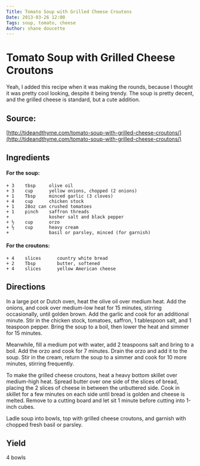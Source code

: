 ```yaml
---
Title: Tomato Soup with Grilled Cheese Croutons  
Date: 2013-03-26 12:00  
Tags: soup, tomato, cheese
Author: shane doucette  
---
```


# Tomato Soup with Grilled Cheese Croutons
Yeah, I added this recipe when it was making the rounds, because I thought
it was pretty cool looking, despite it being trendy. The soup is pretty decent,
and the grilled cheese is standard, but a cute addition.

## Source: 
[http://tideandthyme.com/tomato-soup-with-grilled-cheese-croutons/](http://tideandthyme.com/tomato-soup-with-grilled-cheese-croutons/)

## Ingredients

#### For the soup:
~~~~
+ 3    tbsp     olive oil
+ 3    cup      yellow onions, chopped (2 onions)
+ 1    Tbsp     minced garlic (3 cloves)
+ 4    cup      chicken stock
+ 1    28oz can crushed tomatoes
+ 1    pinch    saffron threads
+               kosher salt and black pepper
+ ½    cup      orzo
+ ½    cup      heavy cream
+               basil or parsley, minced (for garnish)
~~~~

#### For the croutons:
~~~~
+ 4    slices      country white bread
+ 2    Tbsp        butter, softened
+ 4    slices      yellow American cheese
~~~~

## Directions
In a large pot or Dutch oven, heat the olive oil over medium heat. 
Add the onions, and cook over medium-low heat for 15 minutes, stirring 
occasionally, until golden brown. Add the garlic and cook for an additional 
minute. Stir in the chicken stock, tomatoes, saffron, 1 tablespoon salt, 
and 1 teaspoon pepper. Bring the soup to a boil, then lower the heat and 
simmer for 15 minutes.

Meanwhile, fill a medium pot with water, add 2 teaspoons salt and bring 
to a boil. Add the orzo and cook for 7 minutes. Drain the orzo and add it 
to the soup. Stir in the cream, return the soup to a simmer and cook for 
10 more minutes, stirring frequently.

To make the grilled cheese croutons, heat a heavy bottom skillet over 
medium-high heat. Spread butter over one side of the slices of bread, 
placing the 2 slices of cheese in between the unbuttered side. Cook in 
skillet for a few minutes on each side until bread is golden and cheese 
is melted. Remove to a cutting board and let sit 1 minute before cutting 
into 1-inch cubes.

Ladle soup into bowls, top with grilled cheese croutons, and garnish with 
chopped fresh basil or parsley.


## Yield
4 bowls
